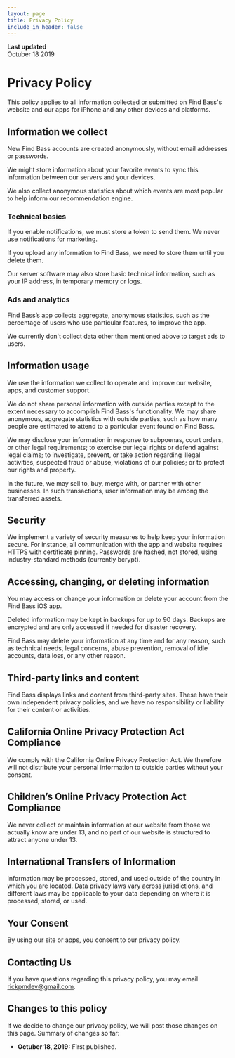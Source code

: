 ```yaml
---
layout: page
title: Privacy Policy
include_in_header: false
---
```


**Last updated**  
Octuber 18 2019

# Privacy Policy
 This policy applies to all information collected or submitted on Find Bass's website and our apps for iPhone and any other devices and platforms.

## Information we collect
 New Find Bass accounts are created anonymously, without email addresses or passwords.

 We might store information about your favorite events to sync this information between our servers and your devices.

 We also collect anonymous statistics about which events are most popular to help inform our recommendation engine.

### Technical basics
 If you enable notifications, we must store a token to send them. We never use notifications for marketing.

 If you upload any information to Find Bass, we need to store them until you delete them.

 Our server software may also store basic technical information, such as your IP address, in temporary memory or logs.

### Ads and analytics
 Find Bass’s app collects aggregate, anonymous statistics, such as the percentage of users who use particular features, to improve the app.

We currently don't collect data other than mentioned above to target ads to users.

## Information usage
 We use the information we collect to operate and improve our website, apps, and customer support.

 We do not share personal information with outside parties except to the extent necessary to accomplish Find Bass's functionality. We may share anonymous, aggregate statistics with outside parties, such as how many people are estimated to attend to a particular event found on Find Bass.

 We may disclose your information in response to subpoenas, court orders, or other legal requirements; to exercise our legal rights or defend against legal claims; to investigate, prevent, or take action regarding illegal activities, suspected fraud or abuse, violations of our policies; or to protect our rights and property.

 In the future, we may sell to, buy, merge with, or partner with other businesses. In such transactions, user information may be among the transferred assets.

## Security
 We implement a variety of security measures to help keep your information secure. For instance, all communication with the app and website requires HTTPS with certificate pinning. Passwords are hashed, not stored, using industry-standard methods (currently bcrypt).

## Accessing, changing, or deleting information
 You may access or change your information or delete your account from the Find Bass iOS app.

 Deleted information may be kept in backups for up to 90 days. Backups are encrypted and are only accessed if needed for disaster recovery.

 Find Bass may delete your information at any time and for any reason, such as technical needs, legal concerns, abuse prevention, removal of idle accounts, data loss, or any other reason.

## Third-party links and content
Find Bass displays links and content from third-party sites. These have their own independent privacy policies, and we have no responsibility or liability for their content or activities.

## California Online Privacy Protection Act Compliance
 We comply with the California Online Privacy Protection Act. We therefore will not distribute your personal information to outside parties without your consent.

## Children’s Online Privacy Protection Act Compliance
 We never collect or maintain information at our website from those we actually know are under 13, and no part of our website is structured to attract anyone under 13.

## International Transfers of Information
 Information may be processed, stored, and used outside of the country in which you are located. Data privacy laws vary across jurisdictions, and different laws may be applicable to your data depending on where it is processed, stored, or used.

## Your Consent
 By using our site or apps, you consent to our privacy policy.

## Contacting Us
If you have questions regarding this privacy policy, you may email rickpmdev@gmail.com.

## Changes to this policy
 If we decide to change our privacy policy, we will post those changes on this page. Summary of changes so far:

 * **Octuber 18, 2019:** First published.
